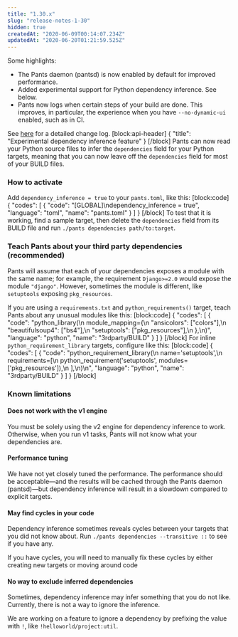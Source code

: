 ```yaml
---
title: "1.30.x"
slug: "release-notes-1-30"
hidden: true
createdAt: "2020-06-09T00:14:07.234Z"
updatedAt: "2020-06-20T01:21:59.525Z"
---
```

Some highlights:

- The Pants daemon (pantsd) is now enabled by default for improved performance.
- Added experimental support for Python dependency inference. See below.
- Pants now logs when certain steps of your build are done. This improves, in particular, the experience when you have `--no-dynamic-ui` enabled, such as in CI.

See [here](https://github.com/pantsbuild/pants/blob/master/src/python/pants/notes/1.30.x.rst) for a detailed change log.
[block:api-header]
{
  "title": "Experimental dependency inference feature"
}
[/block]
Pants can now read your Python source files to infer the `dependencies` field for your Python targets, meaning that you can now leave off the `dependencies` field for most of your BUILD files.

### How to activate
Add `dependency_inference = true` to your `pants.toml`, like this:
[block:code]
{
  "codes": [
    {
      "code": "[GLOBAL]\ndependency_inference = true",
      "language": "toml",
      "name": "pants.toml"
    }
  ]
}
[/block]
To test that it is working, find a sample target, then delete the `dependencies` field from its BUILD file and run `./pants dependencies path/to:target`.

### Teach Pants about your third party dependencies (recommended)
Pants will assume that each of your dependencies exposes a module with the same name; for example, the requirement `Django>=2.0` would expose the module `"django"`. However, sometimes the module is different, like `setuptools` exposing `pkg_resources`.

If you are using a `requirements.txt` and `python_requirements()` target, teach Pants about any unusual modules like this:
[block:code]
{
  "codes": [
    {
      "code": "python_library(\n  module_mapping={\n    \"ansicolors\": [\"colors\"],\n    \"beautifulsoup4\": [\"bs4\"],\n    \"setuptools\": [\"pkg_resources\"],\n  },\n)",
      "language": "python",
      "name": "3rdparty/BUILD"
    }
  ]
}
[/block]
For inline `python_requirement_library` targets, configure like this:
[block:code]
{
  "codes": [
    {
      "code": "python_requirement_library(\n  name='setuptools',\n  requirements=[\n    python_requirement('setuptools', modules=['pkg_resources']),\n  ],\n)\n",
      "language": "python",
      "name": "3rdparty/BUILD"
    }
  ]
}
[/block]
### Known limitations
#### Does not work with the v1 engine
You must be solely using the v2 engine for dependency inference to work. Otherwise, when you run v1 tasks, Pants will not know what your dependencies are.

#### Performance tuning

We have not yet closely tuned the performance. The performance should be acceptable—and the results will be cached through the Pants daemon (pantsd)—but dependency inference will result in a slowdown compared to explicit targets.  

#### May find cycles in your code

Dependency inference sometimes reveals cycles between your targets that you did not know about. Run `./pants dependencies --transitive ::` to see if you have any.

If you have cycles, you will need to manually fix these cycles by either creating new targets or moving around code

#### No way to exclude inferred dependencies
Sometimes, dependency inference may infer something that you do not like. Currently, there is not a way to ignore the inference.

We are working on a feature to ignore a dependency by prefixing the value with `!`, like `!helloworld/project:util`.